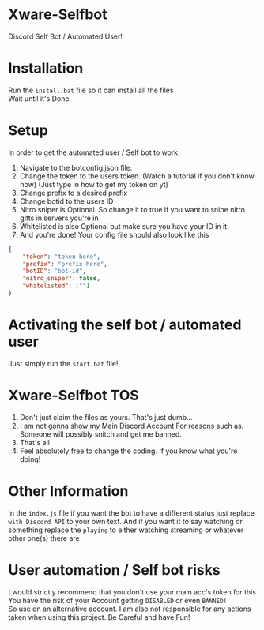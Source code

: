 # Xware-Selfbot
Discord Self Bot / Automated User!

# Installation

Run the `install.bat` file so it can install all the files\
Wait until it's Done
# Setup
In order to get the automated user / Self bot to work.
1. Navigate to the botconfig.json file.
2. Change the token to the users token. (Watch a tutorial if you don't know how) (Just type in how to get my token on yt)
3. Change prefix to a desired prefix
4. Change botid to the users ID
5. Nitro sniper is Optional. So change it to true if you want to snipe nitro gifts in servers you're in
6. Whitelisted is also Optional but make sure you have your ID in it.
7. And you're done!
Your config file should also look like this
```json
{
    "token": "token-here",
    "prefix": "prefix-here",
    "botID": "bot-id",
    "nitro_sniper": false,
    "whitelisted": [""]
}
```


# Activating the self bot / automated user
Just simply run the `start.bat` file!

# Xware-Selfbot TOS
1. Don't just claim the files as yours. That's just dumb...
2. I am not gonna show my Main Discord Account For reasons such as. Someone will possibly snitch and get me banned.
2. That's all
3. Feel absolutely free to change the coding. If you know what you're doing!

# Other Information
In the `index.js` file if you want the bot to have a different status just replace `with Discord API` to your own text. And if you want it to say watching or something replace the `playing` to either watching streaming or whatever other one(s) there are

# User automation / Self bot risks
I would strictly recommend that you don't use your main acc's token for this\
You have the risk of your Account getting `DISABLED` or even `BANNED!`\
So use on an alternative account.
I am also not responsible for any actions taken when using this project.
Be Careful and have Fun!
